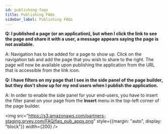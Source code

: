 ```yaml
---
id: publishing-faqs
title: Publishing FAQs
sidebar_label: Publishing FAQs
---
```

<div style={{textAlign: "justify"}}>

**Q: I published a page (or an application), but when I click the link to see the page and share it with a user, a message appears saying the page is not available.**

A: Navigation has to be added for a page to show up. Click on the navigation tab and add the page that you wish to share to the right. The page will now be available upon publishing the application from the URL that is accessible from the link icon.

**Q: I have filters on my page that I see in the side panel of the page builder, but they don’t show up for my end users when I publish the application.**

A: In order to enable the side panel for your end-users, you have to insert the filter panel on your page from the **Insert** menu in the top-left corner of the page builder.

 <img src="https://s3.amazonaws.com/partners-staging.qrvey.com/FAQ/faq_pub_apps.png" style={{margin: "auto", display: "block"}} width={200} />
</div>